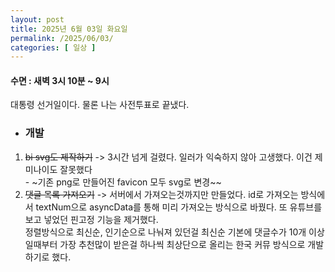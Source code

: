 ```yaml
---
layout: post
title: 2025년 6월 03일 화요일
permalink: /2025/06/03/
categories: [ 일상 ]
---
```

#### 수면 : 새벽 3시 10분 ~ 9시
대통령 선거일이다. 물론 나는 사전투표로 끝냈다.

* ### 개발
1. ~~bi svg도 제작하기~~ -> 3시간 넘게 걸렸다. 일러가 익숙하지 않아 고생했다. 이건 제미나이도 잘못했다<br>- ~기존 png로 만들어진 favicon 모두 svg로 변경~~
1. ~~댓글 목록 가져오기~~ -> 서버에서 가져오는것까지만 만들었다. id로 가져오는 방식에서 textNum으로 asyncData를 통해 미리 가져오는 방식으로 바꿨다. 또 유튜브를 보고 넣었던 핀고정 기능을 제거했다.<br>정렬방식으로 최신순, 인기순으로 나눠져 있던걸 최신순 기본에 댓글수가 10개 이상일때부터 가장 추천많이 받은걸 하나씩 최상단으로 올리는 한국 커뮤 방식으로 개발하기로 했다.
